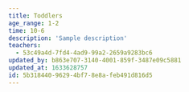```yaml
---
title: Toddlers
age_range: 1-2
time: 10-6
description: 'Sample description'
teachers:
  - 53c49a4d-7fd4-4ad9-99a2-2659a9283bc6
updated_by: b863e707-3140-4001-859f-3487e09c5881
updated_at: 1633628757
id: 5b318440-9629-4bf7-8e8a-feb491d816d5
---
```

